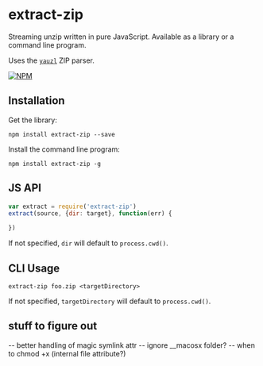# extract-zip

Streaming unzip written in pure JavaScript. Available as a library or a command line program.

Uses the [`yauzl`](http://npmjs.org/yauzl) ZIP parser.

[![NPM](https://nodei.co/npm/extract-zip.png?global=true)](https://nodei.co/npm/extract-zip/)

## Installation

Get the library:

```
npm install extract-zip --save
```

Install the command line program:

```
npm install extract-zip -g
```

## JS API

```js
var extract = require('extract-zip')
extract(source, {dir: target}, function(err) {

})
```

If not specified, `dir` will default to `process.cwd()`.

## CLI Usage

```
extract-zip foo.zip <targetDirectory>
```

If not specified, `targetDirectory` will default to `process.cwd()`.

## stuff to figure out

-- better handling of magic symlink attr
-- ignore __macosx folder?
-- when to chmod +x (internal file attribute?)
